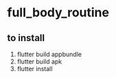 # full_body_routine

## to install
1. flutter build appbundle
2. flutter build apk
3. flutter install



